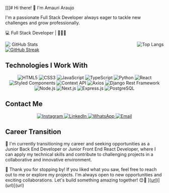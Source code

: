 [[[# Hi there! 👋 I'm Amauri Araujo

I'm a passionate Full Stack Developer always eager to tackle new challenges and grow professionally.

💻 Full Stack Developer | 🚀🚀🚀 

<div align="center" style="display:flex; align-itens:center; justify-content:space-between;">
  <div style="display: flex; justify-content: space-between;  flex-direction:column; align-itens: start;">
    <img src="https://github-readme-stats.vercel.app/api?username=AmauriAraujojr&theme=transparent&bg_color=000&border_color=30A3DC&show_icons=true&icon_color=30A3DC&title_color=E94D5F&text_color=FFF" alt="GitHub Stats"/>
    <a href="https://git.io/streak-stats">
      <img src="https://streak-stats.demolab.com/?user=AmauriAraujojr&theme=bear&background=000&border=30A3DC&dates=FFF" alt="GitHub Streak"/>
    </a>
  </div>
    <img src="https://github-readme-stats-git-masterrstaa-rickstaa.vercel.app/api/top-langs/?username=AmauriAraujojr&bg_color=000&border_color=30A3DC&title_color=E94D5F&text_color=FFF" alt="Top Langs"/>
</div>

## Technologies I Work With

<div align="center">
  <img src="https://img.shields.io/badge/HTML5-000?style=for-the-badge&logo=html5" alt="HTML5"/>
  <img src="https://img.shields.io/badge/CSS3-000?style=for-the-badge&logo=css3&logoColor=264CE4" alt="CSS3"/>
  <img src="https://img.shields.io/badge/JavaScript-000?style=for-the-badge&logo=javascript" alt="JavaScript"/>
  <img src="https://img.shields.io/badge/TypeScript-000?style=for-the-badge&logo=typescript" alt="TypeScript"/>
  <img src="https://img.shields.io/badge/Python-000?style=for-the-badge&logo=python" alt="Python"/>
  <img src="https://img.shields.io/badge/React-000?style=for-the-badge&logo=react" alt="React"/>
  <img src="https://img.shields.io/badge/Styled_Components-000?style=for-the-badge&logo=styled-components" alt="Styled Components"/>
  <img src="https://img.shields.io/badge/Context_API-000?style=for-the-badge&logo=react" alt="Context API"/>
  <img src="https://img.shields.io/badge/Axios-000?style=for-the-badge&logo=axios" alt="Axios"/>
  <img src="https://img.shields.io/badge/Django_Rest_Framework-000?style=for-the-badge&logo=django" alt="Django Rest Framework"/>
  <img src="https://img.shields.io/badge/Node.js-000?style=for-the-badge&logo=node.js" alt="Node.js"/>
  <img src="https://img.shields.io/badge/Next.js-000?style=for-the-badge&logo=next.js" alt="Next.js"/>
  <img src="https://img.shields.io/badge/Express.js-000?style=for-the-badge&logo=express" alt="Express.js"/>
  <img src="https://img.shields.io/badge/PostgreSQL-000?style=for-the-badge&logo=postgresql" alt="PostgreSQL"/>

</div>

## Contact Me

<div align="center">
  <a href="https://www.instagram.com/amaurijr35/">
    <img src="https://img.shields.io/badge/Instagram-000?style=for-the-badge&logo=instagram" alt="Instagram"/>
  </a>
  <a href="https://www.linkedin.com/in/amauriaraujojr/">
    <img src="https://img.shields.io/badge/LinkedIn-000?style=for-the-badge&logo=linkedin&logoColor=0E76A8" alt="LinkedIn"/>
  </a>
  <a href="https://api.whatsapp.com/send?phone=5535997392790&text=Hello%20Amauri,%20I%20found%20your%20GitHub%20profile%20and%20I'm%20interested%20in%20connecting%20with%20you.">
    <img src="https://img.shields.io/badge/WhatsApp-000?style=for-the-badge&logo=whatsapp&logoColor=25D366" alt="WhatsApp"/>
  </a>
  <a href="mailto:amauriaraujojr@yahoo.com.br">
    <img src="https://img.shields.io/badge/Email-000?style=for-the-badge&logo=gmail&logoColor=EA4335" alt="Email"/>
  </a>
</div>

## Career Transition

🌱 I'm currently transitioning my career and seeking opportunities as a Junior Back End Developer or Junior Front End React Developer, where I can apply my technical skills and contribute to challenging projects in a collaborative and innovative environment.

👀 Thank you for stopping by! If you liked what you saw, feel free to reach out to me or explore my projects. I'm always open to new opportunities and exciting collaborations. Let's build something amazing together! 😊🚀
]([url](url))](url)](url)
